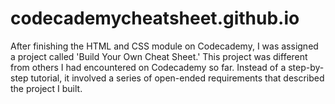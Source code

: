 # codecademycheatsheet.github.io
After finishing the HTML and CSS module on Codecademy, I was assigned a project called 'Build Your Own Cheat Sheet.' This project was different from others I had encountered on Codecademy so far. Instead of a step-by-step tutorial, it involved a series of open-ended requirements that described the project I built.
